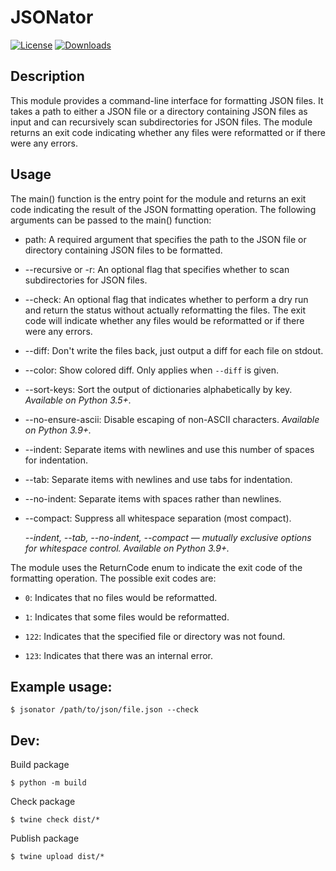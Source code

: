 JSONator
========

[![License](https://img.shields.io/badge/License-BSD_3--Clause-blue.svg)](https://opensource.org/licenses/BSD-3-Clause)
[![Downloads](https://static.pepy.tech/badge/jsonator)](https://pepy.tech/project/jsonator)

Description
-----------

This module provides a command-line interface for formatting JSON files.
It takes a path to either a JSON file or a directory containing JSON files
as input and can recursively scan subdirectories for JSON files. The module
returns an exit code indicating whether any files were reformatted or if there
were any errors.

Usage
-----

The main() function is the entry point for the module and returns an exit code
indicating the result of the JSON formatting operation. The following arguments
can be passed to the main() function:

* path: A required argument that specifies the path to the JSON file or directory containing JSON files to be formatted.

* --recursive or -r: An optional flag that specifies whether to scan subdirectories for JSON files.

* --check: An optional flag that indicates whether to perform a dry run and return the status without actually reformatting the files. The exit code will indicate whether any files would be reformatted or if there were any errors.

* --diff: Don't write the files back, just output a diff for each file on stdout.

* --color: Show colored diff. Only applies when `--diff` is given.

* --sort-keys: Sort the output of dictionaries alphabetically by key. *Available on Python 3.5+.*

* --no-ensure-ascii: Disable escaping of non-ASCII characters. *Available on Python 3.9+.*

* --indent: Separate items with newlines and use this number of spaces for indentation.

* --tab: Separate items with newlines and use tabs for indentation.

* --no-indent: Separate items with spaces rather than newlines.

* --compact: Suppress all whitespace separation (most compact).

  *--indent, --tab, --no-indent, --compact — mutually exclusive options for whitespace control. Available on Python 3.9+.*

The module uses the ReturnCode enum to indicate the exit code of the formatting operation. The possible exit codes are:

* `0`: Indicates that no files would be reformatted.

* `1`: Indicates that some files would be reformatted.

* `122`: Indicates that the specified file or directory was not found.

* `123`: Indicates that there was an internal error.

Example usage:
--------------

```
$ jsonator /path/to/json/file.json --check
```

Dev:
--------------
Build package

```
$ python -m build
```

Check package

```
$ twine check dist/*
```

Publish package

```
$ twine upload dist/*
```
